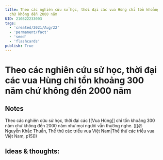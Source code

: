 ```yaml
---
title: Theo các nghiên cứu sử học, thời đại các vua Hùng chỉ tồn khoảng 300 năm
  chứ không đến 2000 năm
UID: 210822233003
tags:
  - 'created/2021/Aug/22'
  - 'permanent/fact'
  - 'seed'
  - 'flashcards'
publish: True
---
```

# Theo các nghiên cứu sử học, thời đại các vua Hùng chỉ tồn khoảng 300 năm chứ không đến 2000 năm

## Notes
Theo các nghiên cứu sử học, thời đại các [[Vua Hùng]] chỉ tồn khoảng 300 năm chứ không đến 2000 năm như mọi người vẫn thường nghe. ([[@ Nguyễn Khắc Thuần, Thế thứ các triều vua Việt Nam|Thế thứ các triều vua Việt Nam, p15]])

## Ideas & thoughts:
